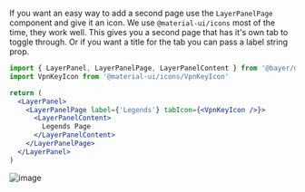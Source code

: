 If you want an easy way to add a second page use the `LayerPanelPage` component and give it an icon. We use `@material-ui/icons` most of the time, they work well. This gives you a second page that has it's own tab to toggle through. Or if you want a title for the tab you can pass a label string prop.
```jsx
import { LayerPanel, LayerPanelPage, LayerPanelContent } from '@bayer/ol-kit'
import VpnKeyIcon from '@material-ui/icons/VpnKeyIcon'

return (
  <LayerPanel>
    <LayerPanelPage label={'Legends'} tabIcon={<VpnKeyIcon />}>
      <LayerPanelContent>
        Legends Page
      </LayerPanelContent>
    </LayerPanelPage>
  </LayerPanel>
)
```
![image](https://github.platforms.engineering/storage/user/2990/files/59702f80-86d2-11ea-8633-e35602cec3c5)